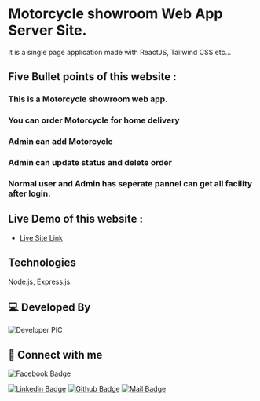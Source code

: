 # Motorcycle showroom Web App Server Site.


It is a single page application made with ReactJS, Tailwind CSS etc...

## Five Bullet points of this website :
### This is a Motorcycle showroom web app.
### You can order Motorcycle for home delivery
### Admin can add Motorcycle
### Admin can update status and delete order
### Normal user and Admin has seperate pannel can get all facility after login.

## Live Demo of this website :

- [Live Site Link](https://bike-showroom-b29e0.web.app/)

## Technologies

Node.js, Express.js.
## 💻 Developed By

![Developer PIC](https://avatars.githubusercontent.com/u/71543024?v=4)

## 🚀 Connect with me

[![Facebook Badge](https://img.shields.io/badge/Facebook-1877F2?style=for-the-badge&logo=facebook&logoColor=white)](https://www.facebook.com/dipusultan.joy.1/)

[![Linkedin Badge](https://img.shields.io/badge/LinkedIn-0077B5?style=for-the-badge&logo=linkedin&logoColor=white)]()
[![Github Badge](https://img.shields.io/badge/GitHub-100000?style=for-the-badge&logo=github&logoColor=white)](https://github.com/Dipu9094)
[![Mail Badge](https://img.shields.io/badge/Gmail-D14836?style=for-the-badge&logo=gmail&logoColor=white)](mailto:dipusultan090@gmail.com)


